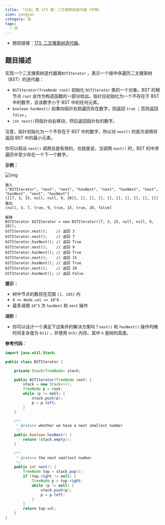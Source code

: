 ```yaml
---
title: 「力扣」第 173 题：二叉搜索树迭代器（中等）
icon: yongyan
category: 栈
tags:
  - 栈
---
```


+ 题目链接：[173. 二叉搜索树迭代器](https://leetcode-cn.com/problems/binary-search-tree-iterator/)。


## 题目描述

实现一个二叉搜索树迭代器类`BSTIterator` ，表示一个按中序遍历二叉搜索树（BST）的迭代器：

+ `BSTIterator(TreeNode root)` 初始化 `BSTIterator` 类的一个对象。BST 的根节点 `root` 会作为构造函数的一部分给出。指针应初始化为一个不存在于 BST 中的数字，且该数字小于 BST 中的任何元素。
+ `boolean hasNext()` 如果向指针右侧遍历存在数字，则返回 `true` ；否则返回 `false` 。
+ `int next()`将指针向右移动，然后返回指针处的数字。

注意，指针初始化为一个不存在于 BST 中的数字，所以对 `next()` 的首次调用将返回 BST 中的最小元素。

你可以假设 `next()` 调用总是有效的，也就是说，当调用 `next()` 时，BST 的中序遍历中至少存在一个下一个数字。

**示例：**

![img](https://assets.leetcode.com/uploads/2018/12/25/bst-tree.png)

```
输入
["BSTIterator", "next", "next", "hasNext", "next", "hasNext", "next", "hasNext", "next", "hasNext"]
[[[7, 3, 15, null, null, 9, 20]], [], [], [], [], [], [], [], [], []]
输出
[null, 3, 7, true, 9, true, 15, true, 20, false]

解释
BSTIterator bSTIterator = new BSTIterator([7, 3, 15, null, null, 9, 20]);
bSTIterator.next();    // 返回 3
bSTIterator.next();    // 返回 7
bSTIterator.hasNext(); // 返回 True
bSTIterator.next();    // 返回 9
bSTIterator.hasNext(); // 返回 True
bSTIterator.next();    // 返回 15
bSTIterator.hasNext(); // 返回 True
bSTIterator.next();    // 返回 20
bSTIterator.hasNext(); // 返回 False
```

**提示：**

- 树中节点的数目在范围 `[1, 105]` 内
- `0 <= Node.val <= 10^6`
- 最多调用 `10^5` 次 `hasNext` 和 `next` 操作

**进阶：**

- 你可以设计一个满足下述条件的解决方案吗？`next()`  和 `hasNext()` 操作均摊时间复杂度为 `O(1)` ，并使用 `O(h)` 内存。其中 `h` 是树的高度。

**参考代码**：

```java
import java.util.Stack;

public class BSTIterator {

    private Stack<TreeNode> stack;

    public BSTIterator(TreeNode root) {
        stack = new Stack<>();
        TreeNode p = root;
        while (p != null) {
            stack.push(p);
            p = p.left;
        }
    }

    /**
     * @return whether we have a next smallest number
     */
    public boolean hasNext() {
        return !stack.empty();
    }

    /**
     * @return the next smallest number
     */
    public int next() {
        TreeNode top = stack.pop();
        if (top.right != null) {
            TreeNode p = top.right;
            while (p != null) {
                stack.push(p);
                p = p.left;
            }
        }
        return top.val;
    }
}
```